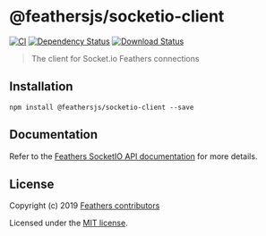 # @feathersjs/socketio-client

[![CI](https://github.com/feathersjs/feathers/workflows/Node.js%20CI/badge.svg)](https://github.com/feathersjs/feathers/actions?query=workflow%3A%22Node.js+CI%22)
[![Dependency Status](https://img.shields.io/david/feathersjs/feathers.svg?style=flat-square&path=packages/socketio-client)](https://david-dm.org/feathersjs/feathers?path=packages/socketio-client)
[![Download Status](https://img.shields.io/npm/dm/@feathersjs/socketio-client.svg?style=flat-square)](https://www.npmjs.com/package/@feathersjs/socketio-client)

> The client for Socket.io Feathers connections

## Installation

```
npm install @feathersjs/socketio-client --save
```

## Documentation

Refer to the [Feathers SocketIO API documentation](https://docs.feathersjs.com/api/client/socketio.html) for more details.

## License

Copyright (c) 2019 [Feathers contributors](https://github.com/feathersjs/client/graphs/contributors)

Licensed under the [MIT license](LICENSE).
